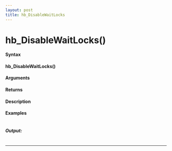 ```yaml
---
layout: post
title: hb_DisableWaitLocks
---
```


# hb_DisableWaitLocks()


#### Syntax

#### hb_DisableWaitLocks()

#### Arguments

#### Returns

#### Description

#### Examples

```

```

##### Output:

```

```

---
